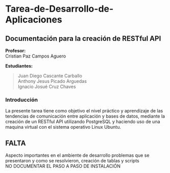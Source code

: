 # Tarea-de-Desarrollo-de-Aplicaciones
## Documentación para la creación de RESTful API ##

**Profesor:**  <br>
Cristian Paz Campos Aguero

**Estudiantes:**
>Juan Diego Cascante Carballo <br>
>Anthony Jesus Picado Arguedas <br>
>Ignacio Josué Cruz Chaves 

### Introducción ###
La presente tarea tiene como objetivo el nivel práctico y aprendizaje de las tendencias de comunicación entre aplicación y bases de datos, mediante la creación de un RESTful API utilizando PostgreSQL y haciendo uso de una maquina virtual con el sistema operativo Linux Ubuntu.

## FALTA ##
Aspecto importantes en el ambiente de desarrollo problemas que se presentaron y como se resolvieron, creación de tablas y scripts  <br>
NO DOCUMENTAR EL PASO A PASO DE INSTALACIÓN

